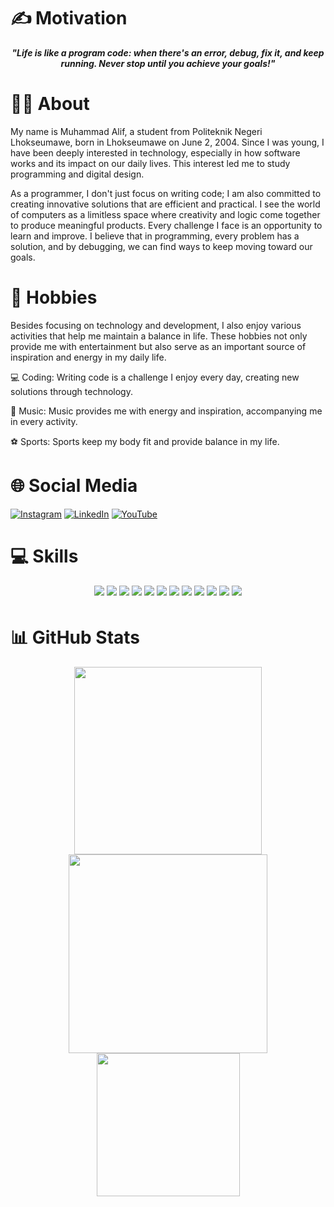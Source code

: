 # ✍️ Motivation
<div align="center">
    <p><em><b>"Life is like a program code: when there's an error, debug, fix it, and keep running. Never stop until you achieve your goals!"</b></em></p>
</div>

# 👨‍💻 About
My name is Muhammad Alif, a student from Politeknik Negeri Lhokseumawe, born in Lhokseumawe on June 2, 2004. Since I was young, I have been deeply interested in technology, especially in how software works and its impact on our daily lives. This interest led me to study programming and digital design.


As a programmer, I don't just focus on writing code; I am also committed to creating innovative solutions that are efficient and practical. I see the world of computers as a limitless space where creativity and logic come together to produce meaningful products. Every challenge I face is an opportunity to learn and improve. I believe that in programming, every problem has a solution, and by debugging, we can find ways to keep moving toward our goals.

# 🎯 Hobbies
Besides focusing on technology and development, I also enjoy various activities that help me maintain a balance in life. These hobbies not only provide me with entertainment but also serve as an important source of inspiration and energy in my daily life.

💻 Coding: Writing code is a challenge I enjoy every day, creating new solutions through technology.

🎸 Music: Music provides me with energy and inspiration, accompanying me in every activity.

⚽ Sports: Sports keep my body fit and provide balance in my life.

# 🌐 Social Media
[![Instagram](https://img.shields.io/badge/Instagram-%23E4405F.svg?logo=Instagram&logoColor=white)](https://www.instagram.com/muhmmdlif/)
[![LinkedIn](https://img.shields.io/badge/LinkedIn-%230077B5.svg?logo=linkedin&logoColor=white)](https://www.linkedin.com/in/muhammadalif69/)
[![YouTube](https://img.shields.io/badge/YouTube-%23FF0000.svg?logo=YouTube&logoColor=white)](https://www.youtube.com/@muhammadalif_69)  

# 💻 Skills
<div align="center">
<img src=https://img.shields.io/badge/figma-%23F24E1E.svg?style=for-the-badge&logo=figma&logoColor=white style="margin-bottom: 5px;" />
<img src=https://img.shields.io/badge/html5-%23E34F26.svg?style=for-the-badge&logo=html5&logoColor=white style="margin-bottom: 5px;" />
<img src=https://img.shields.io/badge/css3-%231572B6.svg?style=for-the-badge&logo=css3&logoColor=white style="margin-bottom: 5px;" />
<img src=https://img.shields.io/badge/java-%23ED8B00.svg?style=for-the-badge&logo=java&logoColor=white style="margin-bottom: 5px;" />
<img src=https://img.shields.io/badge/javascript-%23323330.svg?style=for-the-badge&logo=javascript&logoColor=%23F7DF1E style="margin-bottom: 5px;" />
<img src=https://img.shields.io/badge/bootstrap-%23563D7C.svg?style=for-the-badge&logo=bootstrap&logoColor=white style="margin-bottom: 5px;" />
<img src=https://img.shields.io/badge/php-%23777BB4.svg?style=for-the-badge&logo=php&logoColor=white style="margin-bottom: 5px;" />
<img src=https://img.shields.io/badge/mysql-%2300f.svg?style=for-the-badge&logo=mysql&logoColor=white style="margin-bottom: 5px;" />
<img src=https://img.shields.io/badge/c-%2300599C.svg?style=for-the-badge&logo=c&logoColor=white style="margin-bottom: 5px;" />
<img src=https://img.shields.io/badge/Flutter-%2302569B.svg?style=for-the-badge&logo=Flutter&logoColor=white style="margin-bottom: 5px;" />
<img src=https://img.shields.io/badge/dart-%230175C2.svg?style=for-the-badge&logo=dart&logoColor=white style="margin-bottom: 5px;" />
<img src=https://img.shields.io/badge/python-3670A0?style=for-the-badge&logo=python&logoColor=ffdd54 style="margin-bottom: 5px;" />
</div>

# 📊 GitHub Stats
<div align="center">
  <img src=https://github-readme-stats.vercel.app/api?username=muhammadalif69&theme=midnight-purple&show_icons=true&hide_border=true&count_private=true width="300px"/>
  <img src=https://github-readme-streak-stats.herokuapp.com/?user=muhammadalif69&theme=midnight-purple&hide_border=true width="318px"/>
  <img src=https://github-readme-stats.vercel.app/api/top-langs/?username=muhammadalif69&theme=midnight-purple&show_icons=true&hide_border=true&layout=compact width="229px"/>
</div>
